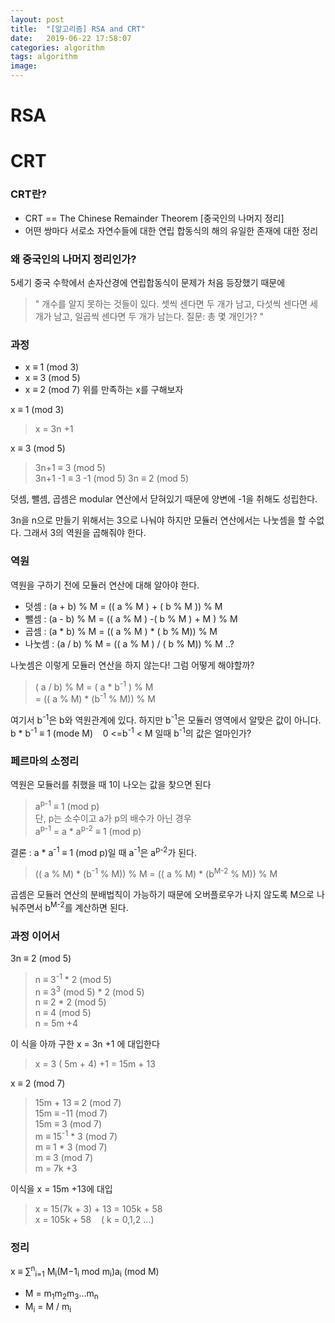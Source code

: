 ```yaml
---
layout: post
title:  "[알고리즘] RSA and CRT"
date:   2019-06-22 17:58:07
categories: algorithm
tags: algorithm
image: 
---
```

# RSA


# CRT

### CRT란?
- CRT == The Chinese Remainder Theorem [중국인의 나머지 정리]
- 어떤 쌍마다 서로소 자연수들에 대한 연립 합동식의 해의 유일한 존재에 대한 정리

### 왜 중국인의 나머지 정리인가?
5세기 중국 수학에서 손자산경에 연립합동식이 문제가 처음 등장했기 때문에
> "  개수를 알지 못하는 것들이 있다. 셋씩 센다면 두 개가 남고, 다섯씩 센다면 세 개가 남고, 일곱씩 센다면 두 개가 남는다. 질문: 총 몇 개인가?  "

### 과정
- x ≡ 1 (mod 3)
- x ≡ 3 (mod 5)
- x ≡ 2 (mod 7)
위를 만족하는 x를 구해보자

x ≡ 1 (mod 3)
> x = 3n +1

x ≡ 3 (mod 5)
> 3n+1 ≡ 3 (mod 5)  
> 3n+1 -1 ≡ 3 -1 (mod 5)
> 3n ≡ 2 (mod 5)

덧셈, 뺄셈, 곱셈은 modular 연산에서 닫혀있기 때문에 양변에 -1을 취해도 성립한다.

3n을 n으로 만들기 위해서는 3으로 나눠야 하지만 모듈러 연산에서는 나눗셈을 할 수없다. 그래서 3의 역원을 곱해줘야 한다.

### 역원

역원을 구하기 전에 모듈러 연산에 대해 알아야 한다.

- 덧셈 : (a + b) % M = (( a % M ) + ( b % M )) % M
- 뺄셈 : (a - b) % M = (( a % M ) -( b % M ) + M ) % M
- 곱셈 : (a * b) % M = (( a % M ) * ( b % M)) % M
- 나눗셈 : (a / b) % M = (( a % M ) / ( b % M)) % M ..?

나눗셈은 이렇게 모듈러 연산을 하지 않는다! 그럼 어떻게 해야할까?
>  ( a / b) % M  = ( a * b<sup>-1</sup> ) % M  
>  = (( a % M) * (b<sup>-1</sup> % M)) % M  

여기서 b<sup>-1</sup>은 b와 역원관계에 있다.
하지만 b<sup>-1</sup>은 모듈러 영역에서 알맞은 값이 아니다.   
 b * b<sup>-1</sup> ≡ 1 (mode M)&nbsp;&nbsp;&nbsp; 0 <=b<sup>-1</sup> < M 일때  b<sup>-1</sup>의 값은 얼마인가?

 ### 페르마의 소정리
 역원은 모듈러를 취했을 때 1이 나오는 값을 찾으면 된다
 > a<sup>p-1</sup> ≡ 1 (mod p)  
 > 단, p는 소수이고 a가 p의 배수가 아닌 경우  
 > a<sup>p-1</sup> = a * a<sup>p-2</sup> ≡ 1 (mod p)
 
 결론 : a * a<sup>-1</sup> ≡ 1 (mod p)일 때 a<sup>-1</sup>은 a<sup>p-2</sup>가 된다.

> (( a % M) * (b<sup>-1</sup> % M)) % M 
> = (( a % M) * (b<sup>M-2</sup> % M)) % M  

곱셈은 모듈러 연산의 분배법칙이 가능하기 때문에 오버플로우가 나지 않도록 M으로 나눠주면서 b<sup>M-2</sup>를 계산하면 된다.


### 과정 이어서  
3n ≡ 2 (mod 5)
> n ≡ 3<sup>-1</sup> * 2 (mod 5)  
> n ≡ 3<sup>3</sup> (mod 5) * 2 (mod 5)  
> n ≡ 2 * 2  (mod 5)  
> n ≡ 4 (mod 5)  
> n = 5m +4

이 식을 아까 구한 x = 3n +1 에 대입한다
> x = 3 ( 5m + 4) +1  = 15m + 13

x ≡ 2 (mod 7)
> 15m + 13 ≡ 2 (mod 7)  
> 15m ≡ -11 (mod 7)  
> 15m ≡ 3 (mod 7)  
> m ≡ 15<sup>-1</sup> * 3 (mod 7)  
> m ≡ 1 * 3 (mod 7)  
> m ≡ 3 (mod 7)  
> m = 7k +3

이식을 x = 15m +13에 대입
> x = 15(7k + 3) + 13 = 105k + 58  
> x = 105k + 58 &nbsp;&nbsp;&nbsp;( k = 0,1,2 ...)

### 정리
x ≡ ∑<sup>n</sup><sub>i=1</sub> M<sub>i</sub>(M−1<sub>i</sub> mod m<sub>i</sub>)a<sub>i</sub> (mod M)
- M = m<sub>1</sub>m<sub>2</sub>m<sub>3</sub>...m<sub>n</sub>  
- M<sub>i</sub> = M / m<sub>i</sub>  





